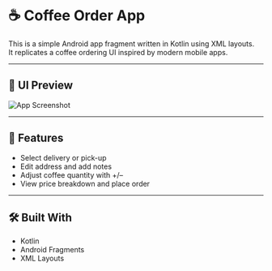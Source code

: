 # ☕ Coffee Order App

This is a simple Android app fragment written in Kotlin using XML layouts.  
It replicates a coffee ordering UI inspired by modern mobile apps.

---

## 📱 UI Preview

![App Screenshot](screenshots/Screenshot.png)

---

## 🔧 Features
- Select delivery or pick-up
- Edit address and add notes
- Adjust coffee quantity with +/–
- View price breakdown and place order

---

## 🛠 Built With
- Kotlin
- Android Fragments
- XML Layouts
